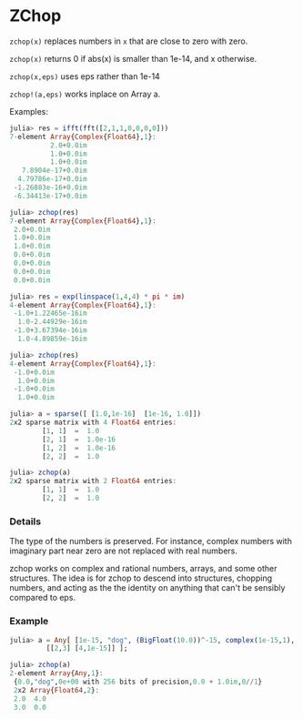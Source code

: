# ZChop

`zchop(x)` replaces numbers in `x` that are close to zero with zero.

```zchop(x)``` returns 0 if abs(x) is smaller than 1e-14, and x otherwise.

```zchop(x,eps)``` uses eps rather than 1e-14

```zchop!(a,eps)``` works inplace on Array a.

Examples:


```julia
julia> res = ifft(fft([2,1,1,0,0,0,0]))
7-element Array{Complex{Float64},1}:
          2.0+0.0im
          1.0+0.0im
          1.0+0.0im
   7.8904e-17+0.0im
  4.79786e-17+0.0im
 -1.26883e-16+0.0im
 -6.34413e-17+0.0im

julia> zchop(res)
7-element Array{Complex{Float64},1}:
 2.0+0.0im
 1.0+0.0im
 1.0+0.0im
 0.0+0.0im
 0.0+0.0im
 0.0+0.0im
 0.0+0.0im
 ```

```julia
julia> res = exp(linspace(1,4,4) * pi * im)
4-element Array{Complex{Float64},1}:
 -1.0+1.22465e-16im
  1.0-2.44929e-16im
 -1.0+3.67394e-16im
  1.0-4.89859e-16im

julia> zchop(res)
4-element Array{Complex{Float64},1}:
 -1.0+0.0im
  1.0+0.0im
 -1.0+0.0im
  1.0+0.0im
 ```

```julia
julia> a = sparse([ [1.0,1e-16]  [1e-16, 1.0]])
2x2 sparse matrix with 4 Float64 entries:
        [1, 1]  =  1.0
        [2, 1]  =  1.0e-16
        [1, 2]  =  1.0e-16
        [2, 2]  =  1.0

julia> zchop(a)
2x2 sparse matrix with 2 Float64 entries:
        [1, 1]  =  1.0
        [2, 2]  =  1.0
```        

### Details

The type of the numbers is preserved.  For instance, complex numbers
with imaginary part near zero are not replaced with real numbers.

zchop works on complex and rational numbers, arrays, and some other structures.
The idea is for zchop to descend into structures, chopping numbers, and acting as the
the identity on anything that can't be sensibly compared to eps.

### Example
```julia
julia> a = Any[ [1e-15, "dog", (BigFloat(10.0))^-15, complex(1e-15,1), 1 // 10^15],
         [[2,3] [4,1e-15]] ];

julia> zchop(a)
2-element Array{Any,1}:
 {0.0,"dog",0e+00 with 256 bits of precision,0.0 + 1.0im,0//1}
 2x2 Array{Float64,2}:
 2.0  4.0
 3.0  0.0
```
